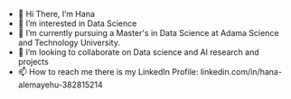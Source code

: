 - 👋 Hi There, I’m Hana
- 👀 I’m interested in Data Science
- 🌱 I’m currently pursuing a Master's in Data Science at Adama Science and Technology University.
- 💞️ I’m looking to collaborate on Data science and AI research and projects
- 📫 How to reach me  there is my LinkedIn Profile: linkedin.com/in/hana-alemayehu-382815214

<!---
Hanitt/Hanitt is a ✨ special ✨ repository because its `README.md` (this file) appears on your GitHub profile.
You can click the Preview link to take a look at your changes.
--->
